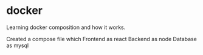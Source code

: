 # docker

Learning docker composition and how it works.

Created a compose file which
Frontend as react
Backend as node
Database as mysql
